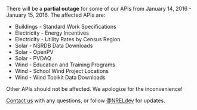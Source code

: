 There will be a **partial outage** for some of our APIs from January 14, 2016 - January 15, 2016. The affected APIs are:

- Buildings - Standard Work Specifications
- Electricity - Energy Incentives
- Electricity - Utility Rates by Census Region
- Solar - NSRDB Data Downloads
- Solar - OpenPV
- Solar - PVDAQ
- Wind - Education and Training Programs
- Wind - School Wind Project Locations
- Wind - Wind Toolkit Data Downloads

Other APIs should not be affected. We apologize for the inconvenience!

[Contact us](/contact/) with any questions, or follow [@NRELdev](https://twitter.com/NRELdev) for updates.
